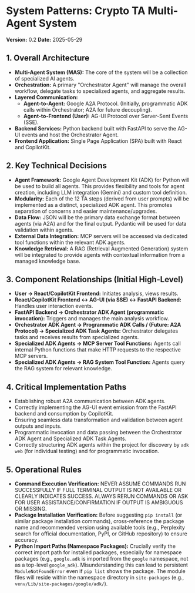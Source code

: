 # System Patterns: Crypto TA Multi-Agent System

**Version:** 0.2
**Date:** 2025-05-29

## 1. Overall Architecture

*   **Multi-Agent System (MAS):** The core of the system will be a collection of specialized AI agents.
*   **Orchestration:** A primary "Orchestrator Agent" will manage the overall workflow, delegate tasks to specialized agents, and aggregate results.
*   **Layered Communication:**
    *   **Agent-to-Agent:** Google A2A Protocol. (Initially, programmatic ADK calls within Orchestrator; A2A for future decoupling).
    *   **Agent-to-Frontend (User):** AG-UI Protocol over Server-Sent Events (SSE).
*   **Backend Services:** Python backend built with FastAPI to serve the AG-UI events and host the Orchestrator Agent.
*   **Frontend Application:** Single Page Application (SPA) built with React and CopilotKit.

## 2. Key Technical Decisions

*   **Agent Framework:** Google Agent Development Kit (ADK) for Python will be used to build all agents. This provides flexibility and tools for agent creation, including LLM integration (Gemini) and custom tool definition.
*   **Modularity:** Each of the 12 TA steps (derived from user prompts) will be implemented as a distinct, specialized ADK agent. This promotes separation of concerns and easier maintenance/upgrades.
*   **Data Flow:** JSON will be the primary data exchange format between agents (via A2A) and for the final output. Pydantic will be used for data validation within agents.
*   **External Data Integration:** MCP servers will be accessed via dedicated tool functions within the relevant ADK agents.
*   **Knowledge Retrieval:** A RAG (Retrieval Augmented Generation) system will be integrated to provide agents with contextual information from a managed knowledge base.

## 3. Component Relationships (Initial High-Level)

*   **User -> React/CopilotKit Frontend:** Initiates analysis, views results.
*   **React/CopilotKit Frontend <-> AG-UI (via SSE) <-> FastAPI Backend:** Handles user interaction events.
*   **FastAPI Backend -> Orchestrator ADK Agent (programmatic invocation):** Triggers and manages the main analysis workflow.
*   **Orchestrator ADK Agent -> Programmatic ADK Calls / (Future: A2A Protocol) -> Specialized ADK Task Agents:** Orchestrator delegates tasks and receives results from specialized agents.
*   **Specialized ADK Agents -> MCP Server Tool Functions:** Agents call internal Python functions that make HTTP requests to the respective MCP servers.
*   **Specialized ADK Agents -> RAG System Tool Function:** Agents query the RAG system for relevant knowledge.

## 4. Critical Implementation Paths

*   Establishing robust A2A communication between ADK agents.
*   Correctly implementing the AG-UI event emission from the FastAPI backend and consumption by CopilotKit.
*   Ensuring seamless data transformation and validation between agent outputs and inputs.
*   Programmatic invocation and data passing between the Orchestrator ADK Agent and Specialized ADK Task Agents.
*   Correctly structuring ADK agents within the project for discovery by `adk web` (for individual testing) and for programmatic invocation.

## 5. Operational Rules

*   **Command Execution Verification:** NEVER ASSUME COMMANDS RUN SUCCESSFULLY IF FULL TERMINAL OUTPUT IS NOT AVAILABLE OR CLEARLY INDICATES SUCCESS. ALWAYS RERUN COMMANDS OR ASK FOR USER ASSISTANCE/CONFIRMATION IF OUTPUT IS AMBIGUOUS OR MISSING.
*   **Package Installation Verification:** Before suggesting `pip install` (or similar package installation commands), cross-reference the package name and recommended version using available tools (e.g., Perplexity search for official documentation, PyPI, or GitHub repository) to ensure accuracy.
*   **Python Import Paths (Namespace Packages):** Crucially verify the correct import path for installed packages, especially for namespace packages (e.g., `google.adk` is imported from the `google` namespace, not as a top-level `google_adk`). Misunderstanding this can lead to persistent `ModuleNotFoundError` even if `pip list` shows the package. The module files will reside within the namespace directory in `site-packages` (e.g., `venv/Lib/site-packages/google/adk/`).
